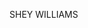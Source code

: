 
SHEY WILLIAMS

<!--
I'm a python programmer that is interested in data science, data analytics and machine learning.

- 🔭 I’m currently working on sheywilliams/college-management-system
- 🌱 I’m currently learning machine learning
- 👯 I’m looking to collaborate on data science programs
- 🤔 I’m looking for help with machine learning and deep learning
- 📫 How to reach me: sheywilliams99@gmail.com
- 😄 Pronouns: she/her
- ⚡ Fun fact: astrology and nature
-->

